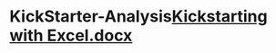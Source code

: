 # KickStarter-Analysis[Kickstarting with Excel.docx](https://github.com/Elsa050464/KickStarter-Analysis/files/7450788/Kickstarting.with.Excel.docx)
